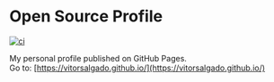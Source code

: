# Open Source Profile

[![ci](https://github.com/vitorsalgado/vitorsalgado.github.io/actions/workflows/ci.yml/badge.svg)](https://github.com/vitorsalgado/vitorsalgado.github.io/actions/workflows/ci.yml)

My personal profile published on GitHub Pages.  
Go to: [https://vitorsalgado.github.io/](https://vitorsalgado.github.io/)
